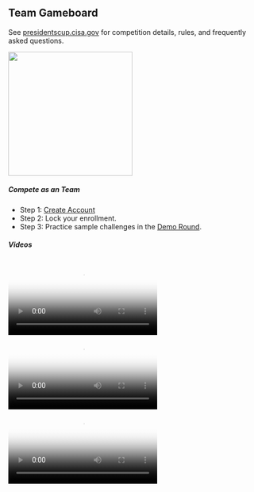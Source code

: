 <div class="text-center">
      <div class="card p-0">
            <div class="card-body py-0">
                <div class="row">
                    <div class="col text-left">
                        <h2>Team Gameboard</h2>
                        <p>
                        See <a href="presidentscup.cisa.gov">presidentscup.cisa.gov</a> for competition details, rules, and frequently asked questions.
                        </p>
                    </div>
                    <div class="col px-0">
                        <img height="250px" src="https://files-presidentscup.cisa.gov/img/pc_eagle_glitch.gif" />
                    </div>
                </div>
            </div>
        </div>
</div>

<div class="row">
    <div class="col-12">
    <h5><strong>Compete as an Team</strong></h5>
    <ul class="list-unstyled">
        <li class="pb-2">Step 1: <a href="https://id-presidentscup.cisa.gov/account/register?returnUrl=https%3A%2F%2Fsolo-presidentscup.cisa.gov" class="btn btn-md btn-success-alt text-uppercase m-2">Create Account</a></li>
        <li class="pb-2">Step 2: Lock your enrollment.</li>
        <li class="pb-2">Step 3: Practice sample challenges in the <a href="https://solo-presidentscup.cisa.gov/home/board/2da89883a896847541e82c8e1a2daea7ad18dfe1">Demo Round</a>.</li>
    </ul>
    </div>
    <div class="col-12">
      <h5><strong>Videos</strong></h5>
              <div class="embed-responsive embed-responsive-16by9 mb-2">
            <video class="embed-responsive-item" controls poster="https://files-presidentscup.cisa.gov/img/8hour.jpg">
                <source src="https://files-presidentscup.cisa.gov/img/20_0919_PC_8Hour.mp4" type="video/mp4">
            </video>
        </div>
        <div class="embed-responsive embed-responsive-16by9 mb-2">
            <video class="embed-responsive-item" controls poster="https://files-presidentscup.cisa.gov/img/login.jpg">
                <source src="https://files-presidentscup.cisa.gov/img/login.mp4" type="video/mp4">
            </video>
        </div>
                <div class="embed-responsive embed-responsive-16by9">
            <video class="embed-responsive-item" controls poster="https://files-presidentscup.cisa.gov/img/overview.jpg">
                <source src="https://files-presidentscup.cisa.gov/img/overview.mp4" type="video/mp4">
            </video>
        </div>
    </div>
</div>
